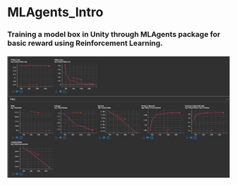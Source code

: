 # MLAgents_Intro

### Training a model box in Unity through MLAgents package for basic reward using Reinforcement Learning.

#### ![Some statistics](Images/MoreStats.png)
